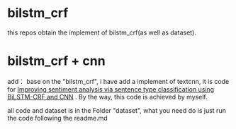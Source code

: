 # bilstm_crf
this repos obtain the implement of bilstm_crf(as well as dataset). 
# bilstm_crf + cnn  
add： base on the "bilstm_crf", i have add a implement of textcnn, it is code for [Improving sentiment analysis via sentence type classification using BiLSTM-CRF and CNN](https://www.researchgate.net/profile/Ruifeng_Xu2/publication/309897403_Improving_sentiment_analysis_via_sentence_type_classification_using_BiLSTM-CRF_and_CNN/inline/jsViewer/586a15d708ae329d621012c6?inViewer=1&pdfJsDownload=1&origin=publication_detail&previewAsPdf=false) . By the way, this code is achieved by myself.

all code and dataset is in the Folder "dataset", what you need do is just run the code following the readme.md
